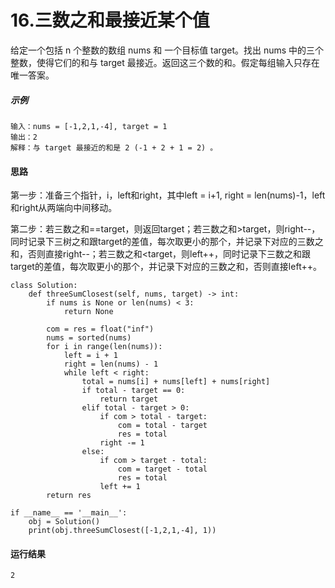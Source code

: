 # 16.三数之和最接近某个值
给定一个包括 n 个整数的数组 nums 和 一个目标值 target。找出 nums 中的三个整数，使得它们的和与 target 最接近。返回这三个数的和。假定每组输入只存在唯一答案。
##### 示例
    输入：nums = [-1,2,1,-4], target = 1
    输出：2
    解释：与 target 最接近的和是 2 (-1 + 2 + 1 = 2) 。
#### 思路
第一步：准备三个指针，i，left和right，其中left = i+1, right = len(nums)-1，left和right从两端向中间移动。

第二步：若三数之和==target，则返回target；若三数之和>target，则right--，同时记录下三树之和跟target的差值，每次取更小的那个，并记录下对应的三数之和，否则直接right--；若三数之和<target，则left++，同时记录下三数之和跟target的差值，每次取更小的那个，并记录下对应的三数之和，否则直接left++。

    class Solution:
        def threeSumClosest(self, nums, target) -> int:
            if nums is None or len(nums) < 3:
                return None

            com = res = float("inf")
            nums = sorted(nums)
            for i in range(len(nums)):
                left = i + 1
                right = len(nums) - 1
                while left < right:
                    total = nums[i] + nums[left] + nums[right]
                    if total - target == 0:
                        return target
                    elif total - target > 0:
                        if com > total - target:
                            com = total - target
                            res = total
                        right -= 1
                    else:
                        if com > target - total:
                            com = target - total
                            res = total
                        left += 1
            return res

    if __name__ == '__main__':
        obj = Solution()
        print(obj.threeSumClosest([-1,2,1,-4], 1))
        
 #### 运行结果
    2

